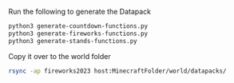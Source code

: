 
Run the following to generate the Datapack
```bash
python3 generate-countdown-functions.py
python3 generate-fireworks-functions.py
python3 generate-stands-functions.py

```

Copy it over to the world folder
```bash
rsync -ap fireworks2023 host:MinecraftFolder/world/datapacks/
```
